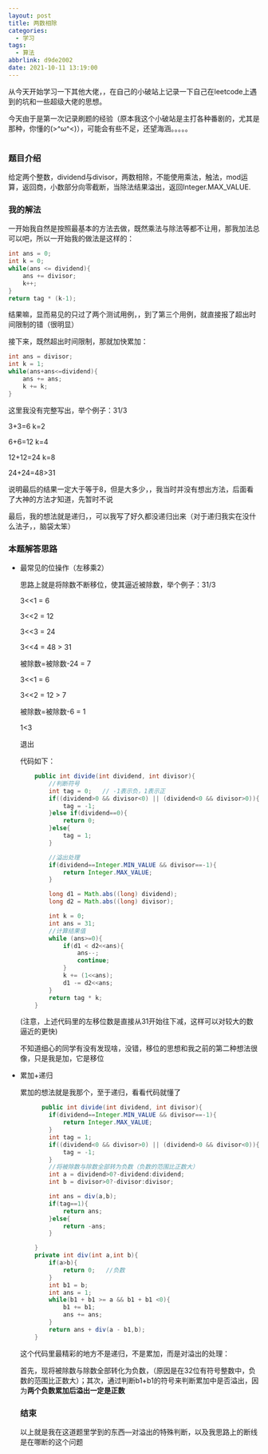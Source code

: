 ```yaml
---
layout: post
title: 两数相除
categories:
  - 学习
tags:
  - 算法
abbrlink: d9de2002
date: 2021-10-11 13:19:00
---
```


从今天开始学习一下其他大佬，，在自己的小破站上记录一下自己在leetcode上遇到的坑和一些超级大佬的思想。

今天由于是第一次记录刷题的经验（原本我这个小破站是主打各种番剧的，尤其是那种，你懂的(>^ω^<)），可能会有些不足，还望海涵。。。。。

<img src="https://cdn.makiru.top/images/image-20211011133149905.jpeg" alt="" style="zoom: 33%;" />

<!--more-->

### 题目介绍

给定两个整数，dividend与divisor，两数相除，不能使用乘法，触法，mod运算，返回商，小数部分向零截断，当除法结果溢出，返回Integer.MAX_VALUE.



### 我的解法

一开始我自然是按照最基本的方法去做，既然乘法与除法等都不让用，那我加法总可以吧，所以一开始我的做法是这样的：

```java
int ans = 0;
int k = 0;
while(ans <= dividend){
	ans += divisor;
	k++;
}
return tag * (k-1);
```

结果嘛，显而易见的只过了两个测试用例，，到了第三个用例，就直接报了超出时间限制的错（很明显）



接下来，既然超出时间限制，那就加快累加：

```java
int ans = divisor;
int k = 1;
while(ans+ans<=dividend){
	ans += ans;
	k += k;
}
```

这里我没有完整写出，举个例子：31/3

3+3=6        k=2

6+6=12      k=4

12+12=24     k=8

24+24=48>31

说明最后的结果一定大于等于8，但是大多少，，我当时并没有想出方法，后面看了大神的方法才知道，先暂时不说



最后，我的想法就是递归，，可以我写了好久都没递归出来（对于递归我实在没什么法子，，脑袋太笨）



### 本题解答思路

* 最常见的位操作（左移乘2）

  思路上就是将除数不断移位，使其逼近被除数，举个例子：31/3

  3<<1 = 6

  3<<2 = 12

  3<<3 = 24

  3<<4 = 48 > 31

  被除数=被除数-24 = 7

  3<<1 = 6

  3<<2 = 12 > 7

  被除数=被除数-6 = 1

  1<3

  退出

  代码如下：

  ```java
      public int divide(int dividend, int divisor){
          //判断符号
          int tag = 0;   // -1表示负，1表示正
          if((dividend>0 && divisor<0) || (dividend<0 && divisor>0)){
              tag = -1;
          }else if(dividend==0){
              return 0;
          }else{
              tag = 1;
          }
  
          //溢出处理
          if(dividend==Integer.MIN_VALUE && divisor==-1){
              return Integer.MAX_VALUE;
          }
  
          long d1 = Math.abs((long) dividend);
          long d2 = Math.abs((long) divisor);
  
          int k = 0;
          int ans = 31;
          //计算结果值
          while (ans>=0){
              if(d1 < d2<<ans){
                  ans--;
                  continue;
              }
              k += (1<<ans);
              d1 -= d2<<ans;
          }
          return tag * k;
      }
  ```

  (注意，上述代码里的左移位数是直接从31开始往下减，这样可以对较大的数逼近的更快)

  不知道细心的同学有没有发现啥，没错，移位的思想和我之前的第二种想法很像，只是我是加，它是移位

* 累加+递归

  累加的想法就是我那个，至于递归，看看代码就懂了

  ```java
  	    public int divide(int dividend, int divisor){
          if(dividend==Integer.MIN_VALUE && divisor==-1){
              return Integer.MAX_VALUE;
          }
          int tag = 1;
          if((dividend<0 && divisor>0) || (dividend>0 && divisor<0)){
              tag = -1;
          }
          //将被除数与除数全部转为负数（负数的范围比正数大）
          int a = dividend>0?-dividend:dividend;
          int b = divisor>0?-divisor:divisor;
  
          int ans = div(a,b);
          if(tag==1){
              return ans;
          }else{
              return -ans;
          }
  
      }
      private int div(int a,int b){
          if(a>b){
              return 0;   //负数
          }
          int b1 = b;
          int ans = 1;
          while(b1 + b1 >= a && b1 + b1 <0){
              b1 += b1;
              ans += ans;
          }
          return ans + div(a - b1,b);
      }
  ```

  这个代码里最精彩的地方不是递归，不是累加，而是对溢出的处理：

  首先，现将被除数与除数全部转化为负数，（原因是在32位有符号整数中，负数的范围比正数大）；其次，通过判断b1+b1的符号来判断累加中是否溢出，因为**两个负数累加后溢出一定是正数**

  ### 结束

  以上就是我在这道题里学到的东西—对溢出的特殊判断，以及我思路上的断线是在哪断的这个问题

